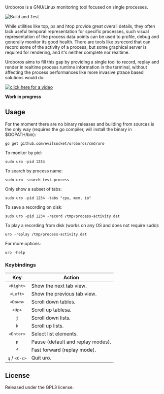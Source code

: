 Uroboros is a GNU/Linux monitoring tool focused on single processes. 

![Build and Test](https://github.com/evilsocket/uroboros/workflows/Build%20and%20Test/badge.svg)

While 
utilities like top, ps and htop provide great overall details, they often lack useful temporal representation for 
specific processes, such visual representation of the process data points can be used to profile, debug and 
generally monitor its good health. There are tools like psrecord that can record some of the 
activity of a process, but some graphical server is required for rendering, and it's neither complete nor realtime.

Uroboros aims to fill this gap by providing a single tool to record, replay and render in realtime process 
runtime information in the terminal, without affecting the process performances like more invasive ptrace based 
solutions 
would do.

[![click here for a video](https://asciinema.org/a/382091.png)](https://asciinema.org/a/382091)

**Work in progress**

## Usage

For the moment there are no binary releases and building from sources is the only way (requires the go compiler, 
will install the binary in $GOPATH/bin):

    go get github.com/evilsocket/uroboros/cmd/uro

To monitor by pid:

    sudo uro -pid 1234

To search by process name:

    sudo uro -search test-process

Only show a subset of tabs:

    sudo uro -pid 1234 -tabs "cpu, mem, io"

To save a recording on disk:

    sudo uro -pid 1234 -record /tmp/process-activity.dat

To play a recording from disk (works on any OS and does not require sudo):

    uro -replay /tmp/process-activity.dat

For more options:
    
    uro -help

### Keybindings

|           Key            | Action                                                     |
| :----------------------: | ---------------------------------------------------------- |
| <kbd>&lt;Right&gt;</kbd> | Show the next tab view. |
| <kbd>&lt;Left&gt;</kbd>  | Show the previous tab view. |
| <kbd>&lt;Down&gt;</kbd>  | Scroll down tables. |
| <kbd>&lt;Up&gt;</kbd>    | Scroll up tablesa. |
|       <kbd>j</kbd>       | Scroll down lists. |
|       <kbd>k</kbd>       | Scroll up lists. |
| <kbd>&lt;Enter&gt;</kbd> | Select list elements. |
|       <kbd>p</kbd>       | Pause (default and replay modes). |
|       <kbd>f</kbd>       | Fast forward (replay mode). |
|       <kbd>q</kbd> / <kbd>&lt;C-c&gt;</kbd> | Quit uro. |

## License

Released under the GPL3 license.